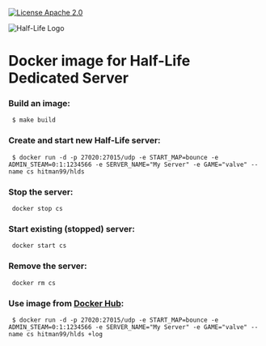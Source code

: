 [![License Apache 2.0](https://goo.gl/joRzTI)](https://github.com/artem-panchenko/counter-strike-docker/blob/master/LICENSE)

![Half-Life Logo](http://files.gamebanana.com/img/ico/sprays/51f5acee815f0.png)

# Docker image for Half-Life Dedicated Server

### Build an image:

```
 $ make build
```

### Create and start new Half-Life server:

```
 $ docker run -d -p 27020:27015/udp -e START_MAP=bounce -e ADMIN_STEAM=0:1:1234566 -e SERVER_NAME="My Server" -e GAME="valve" --name cs hitman99/hlds
```

### Stop the server:

```
 docker stop cs
```

### Start existing (stopped) server:

```
 docker start cs
```

### Remove the server:

```
 docker rm cs
```

### Use image from [Docker Hub](https://hub.docker.com/r/hlds/server/):

```
 $ docker run -d -p 27020:27015/udp -e START_MAP=bounce -e ADMIN_STEAM=0:1:1234566 -e SERVER_NAME="My Server" -e GAME="valve" --name cs hitman99/hlds +log
```